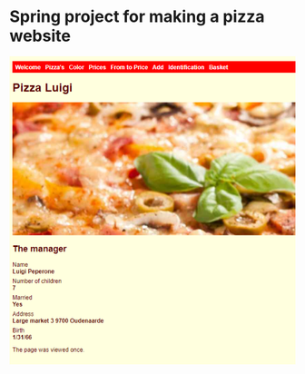 # Spring project for making a pizza website

![logo](https://github.com/Moges-Retta/Spring/blob/master/Capture.PNG)

